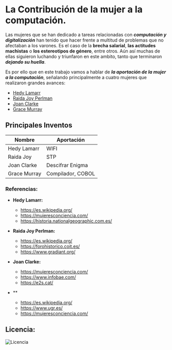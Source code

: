 # La Contribución de la mujer a la computación.

Las mujeres que se han dedicado a tareas relacionadas con ***computación y digitalización*** han tenido que hacer frente a multitud de problemas que no afectaban a los varones. Es el caso de la **brecha salarial**, **las actitudes machistas** o **los estereotipos de género**, entre otros.
Aún así muchas de ellas siguieron luchando y triunfaron en este ambito, tanto que terminaron ***dejando su huella***.
  
Es por ello que en este trabajo vamos a hablar de ***la aportación de la mujer a la computación***, señalando principalmente a cuatro mujeres 
que realizaron grandes avances: 
  
  
- [Hedy Lamarr](modulo1/hedyLamarr.md)
- [Raida Joy Perlman](modulo2/raida.md)
- [Joan Clarke](modulo3/joan.md)
- [Grace Murray](modulo4/grace.md)

## Principales Inventos
    
  | Nombre       | Aportación      |
  | ------------ | --------------- |
  | Hedy Lamarr  | WIFI            |
  | Raida Joy    | STP             |
  | Joan Clarke  |Descifrar Enigma |
  | Grace Murray |Compilador, COBOL|
  
### Referencias: 

- **Hedy Lamarr:**
     - https://es.wikipedia.org/
     - https://mujeresconciencia.com/
     - https://historia.nationalgeographic.com.es/
       
- **Raida Joy Perlman:**
     - https://es.wikipedia.org/
     - https://forohistorico.coit.es/
     - https://www.gradiant.org/
     
- **Joan Clarke:** 
     - https://mujeresconciencia.com/
     - https://www.infobae.com/
     - https://e2s.cat/
     
 - **
     - https://es.wikipedia.org/
     - https://www.ugr.es/
     - https://mujeresconciencia.com/
  
  
## Licencia:
  
  
![Licencia](https://user-images.githubusercontent.com/114906778/194858223-9ee63382-2b98-4c63-b378-b70e1233e255.PNG)
